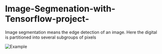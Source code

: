 # Image-Segmenation-with-Tensorflow-project-
Image segmentation means the edge detection of an image. Here the digital is partitioned into several subgroups of pixels


![Example](https://www.google.com/url?sa=i&url=https%3A%2F%2Ftowardsdatascience.com%2Fimage-segmentation-part-1-9f3db1ac1c50&psig=AOvVaw0rjof2bxzDnViQWIAo9cwK&ust=1644854520532000&source=images&cd=vfe&ved=0CAsQjRxqFwoTCJDtm92G_fUCFQAAAAAdAAAAABAD)
